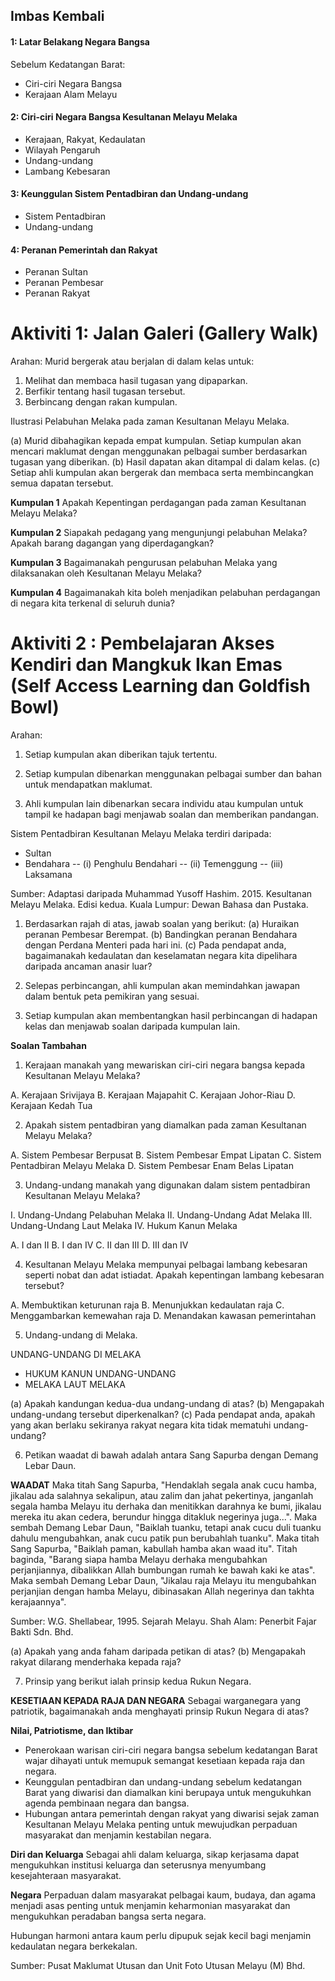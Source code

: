 ## Imbas Kembali
#### 1: Latar Belakang Negara Bangsa

Sebelum Kedatangan Barat:
- Ciri-ciri Negara Bangsa
- Kerajaan Alam Melayu

#### 2: Ciri-ciri Negara Bangsa Kesultanan Melayu Melaka

- Kerajaan, Rakyat, Kedaulatan
- Wilayah Pengaruh
- Undang-undang
- Lambang Kebesaran

#### 3: Keunggulan Sistem Pentadbiran dan Undang-undang

- Sistem Pentadbiran
- Undang-undang

#### 4: Peranan Pemerintah dan Rakyat

- Peranan Sultan
- Peranan Pembesar
- Peranan Rakyat 
  

# Aktiviti 1: Jalan Galeri (Gallery Walk)

Arahan:
Murid bergerak atau berjalan di dalam kelas untuk:

1. Melihat dan membaca hasil tugasan yang dipaparkan.
2. Berfikir tentang hasil tugasan tersebut.
3. Berbincang dengan rakan kumpulan.

Ilustrasi Pelabuhan Melaka pada zaman Kesultanan Melayu Melaka.

(a) Murid dibahagikan kepada empat kumpulan. Setiap kumpulan akan mencari maklumat dengan menggunakan pelbagai sumber berdasarkan tugasan yang diberikan.
(b) Hasil dapatan akan ditampal di dalam kelas.
(c) Setiap ahli kumpulan akan bergerak dan membaca serta membincangkan semua dapatan tersebut.
  

**Kumpulan 1**
Apakah Kepentingan perdagangan pada zaman Kesultanan Melayu Melaka?

**Kumpulan 2**
Siapakah pedagang yang mengunjungi pelabuhan Melaka? Apakah barang dagangan yang diperdagangkan?

**Kumpulan 3**
Bagaimanakah pengurusan pelabuhan Melaka yang dilaksanakan oleh Kesultanan Melayu Melaka?

**Kumpulan 4**
Bagaimanakah kita boleh menjadikan pelabuhan perdagangan di negara kita terkenal di seluruh dunia?


# Aktiviti 2 : Pembelajaran Akses Kendiri dan Mangkuk Ikan Emas (Self Access Learning dan Goldfish Bowl)

Arahan:

1. Setiap kumpulan akan diberikan tajuk tertentu.

2. Setiap kumpulan dibenarkan menggunakan pelbagai sumber dan bahan untuk mendapatkan maklumat.

3. Ahli kumpulan lain dibenarkan secara individu atau kumpulan untuk tampil ke hadapan bagi menjawab soalan dan memberikan pandangan.

Sistem Pentadbiran Kesultanan Melayu Melaka terdiri daripada:

- Sultan
- Bendahara
-- (i) Penghulu Bendahari
-- (ii) Temenggung 
-- (iii) Laksamana

Sumber: Adaptasi daripada Muhammad Yusoff Hashim. 2015. Kesultanan Melayu Melaka. Edisi kedua. Kuala Lumpur: Dewan Bahasa dan Pustaka.
  

1. Berdasarkan rajah di atas, jawab soalan yang berikut:
(a) Huraikan peranan Pembesar Berempat.
(b) Bandingkan peranan Bendahara dengan Perdana Menteri pada hari ini.
(c) Pada pendapat anda, bagaimanakah kedaulatan dan keselamatan negara kita dipelihara daripada ancaman anasir luar?

2. Selepas perbincangan, ahli kumpulan akan memindahkan jawapan dalam bentuk peta pemikiran yang sesuai.

3. Setiap kumpulan akan membentangkan hasil perbincangan di hadapan kelas dan menjawab soalan daripada kumpulan lain.

  

**Soalan Tambahan**
  

1. Kerajaan manakah yang mewariskan ciri-ciri negara bangsa kepada Kesultanan Melayu Melaka?

A. Kerajaan Srivijaya
B. Kerajaan Majapahit
C. Kerajaan Johor-Riau
D. Kerajaan Kedah Tua

2. Apakah sistem pentadbiran yang diamalkan pada zaman Kesultanan Melayu Melaka?

A. Sistem Pembesar Berpusat
B. Sistem Pembesar Empat Lipatan
C. Sistem Pentadbiran Melayu Melaka
D. Sistem Pembesar Enam Belas Lipatan

  

3. Undang-undang manakah yang digunakan dalam sistem pentadbiran Kesultanan Melayu Melaka?

I. Undang-Undang Pelabuhan Melaka
II. Undang-Undang Adat Melaka
III. Undang-Undang Laut Melaka
IV. Hukum Kanun Melaka

A. I dan II
B. I dan IV
C. II dan III
D. III dan IV

4. Kesultanan Melayu Melaka mempunyai pelbagai lambang kebesaran seperti nobat dan adat istiadat. Apakah kepentingan lambang kebesaran tersebut?

A. Membuktikan keturunan raja
B. Menunjukkan kedaulatan raja
C. Menggambarkan kemewahan raja
D. Menandakan kawasan pemerintahan

  

5. Undang-undang di Melaka.

UNDANG-UNDANG DI MELAKA
- HUKUM KANUN UNDANG-UNDANG
- MELAKA LAUT MELAKA

(a) Apakah kandungan kedua-dua undang-undang di atas?
(b) Mengapakah undang-undang tersebut diperkenalkan?
(c) Pada pendapat anda, apakah yang akan berlaku sekiranya rakyat negara kita tidak mematuhi undang-undang?

6. Petikan waadat di bawah adalah antara Sang Sapurba dengan Demang Lebar Daun.

**WAADAT**
Maka titah Sang Sapurba, "Hendaklah segala anak cucu hamba, jikalau ada salahnya sekalipun, atau zalim dan jahat pekertinya, janganlah segala hamba Melayu itu derhaka dan menitikkan darahnya ke bumi, jikalau mereka itu akan cedera, berundur hingga ditakluk negerinya juga...". Maka sembah Demang Lebar Daun, "Baiklah tuanku, tetapi anak cucu duli tuanku dahulu mengubahkan, anak cucu patik pun berubahlah tuanku". Maka titah Sang Sapurba, "Baiklah paman, kabullah hamba akan waad itu". Titah baginda, "Barang siapa hamba Melayu derhaka mengubahkan perjanjiannya, dibalikkan Allah bumbungan rumah ke bawah kaki ke atas". Maka sembah Demang Lebar Daun, "Jikalau raja Melayu itu mengubahkan perjanjian dengan hamba Melayu, dibinasakan Allah negerinya dan takhta kerajaannya".

Sumber: W.G. Shellabear, 1995. Sejarah Melayu. Shah Alam: Penerbit Fajar Bakti Sdn. Bhd.

(a) Apakah yang anda faham daripada petikan di atas?
(b) Mengapakah rakyat dilarang menderhaka kepada raja?

7. Prinsip yang berikut ialah prinsip kedua Rukun Negara.
  

**KESETIAAN KEPADA RAJA DAN NEGARA**
Sebagai warganegara yang patriotik, bagaimanakah anda menghayati prinsip Rukun Negara di atas?

**Nilai, Patriotisme, dan Iktibar**
- Penerokaan warisan ciri-ciri negara bangsa sebelum kedatangan Barat wajar dihayati untuk memupuk semangat kesetiaan kepada raja dan negara.
- Keunggulan pentadbiran dan undang-undang sebelum kedatangan Barat yang diwarisi dan diamalkan kini berupaya untuk mengukuhkan agenda pembinaan negara dan bangsa.
- Hubungan antara pemerintah dengan rakyat yang diwarisi sejak zaman Kesultanan Melayu Melaka penting untuk mewujudkan perpaduan masyarakat dan menjamin kestabilan negara.

**Diri dan Keluarga**
Sebagai ahli dalam keluarga, sikap kerjasama dapat mengukuhkan institusi keluarga dan seterusnya menyumbang kesejahteraan masyarakat.

**Negara**
Perpaduan dalam masyarakat pelbagai kaum, budaya, dan agama menjadi asas penting untuk menjamin keharmonian masyarakat dan mengukuhkan peradaban bangsa serta negara.

Hubungan harmoni antara kaum perlu dipupuk sejak kecil bagi menjamin kedaulatan negara berkekalan.

Sumber: Pusat Maklumat Utusan dan Unit Foto Utusan Melayu (M) Bhd.